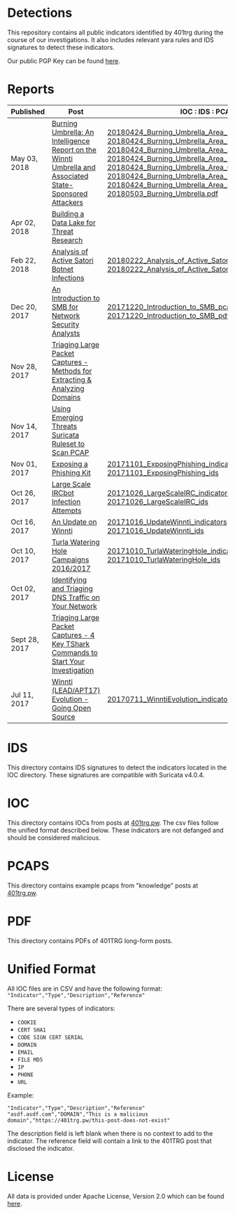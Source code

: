 Detections
==================

This repository contains all public indicators identified by 401trg during the course of our investigations. It also includes relevant yara rules and IDS signatures to detect these indicators.

Our public PGP Key can be found [here](https://keybase.io/401trg/pgp_keys.asc?fingerprint=1c3e9c9719d6480f1446e4f1812dc5f3628952f9).

# Reports

| Published | Post | IOC : IDS : PCAP : PDF |
|-------------------------------------------------------------------------------------------------------------------|-----------------------------------------------------------------------------------------------------------------------------------------------------------------------------------------------------|--------------|
| May 03, 2018 | [Burning Umbrella: An Intelligence Report on the Winnti Umbrella and Associated State-Sponsored Attackers](https://401trg.pw/burning-umbrella/) | [20180424_Burning_Umbrella_Area_1_indicators.csv](https://github.com/401trg/detections/blob/master/ioc/20180424_Burning_Umbrella_Area_1_indicators.csv) <br> [20180424_Burning_Umbrella_Area_2_indicators.csv](https://github.com/401trg/detections/blob/master/ioc/20180424_Burning_Umbrella_Area_2_indicators.csv) <br> [20180424_Burning_Umbrella_Area_3_indicators.csv](https://github.com/401trg/detections/blob/master/ioc/20180424_Burning_Umbrella_Area_3_indicators.csv) <br> [20180424_Burning_Umbrella_Area_5_indicators.csv](https://github.com/401trg/detections/blob/master/ioc/20180424_Burning_Umbrella_Area_5_indicators.csv) <br> [20180424_Burning_Umbrella_Area_6_indicators.csv](https://github.com/401trg/detections/blob/master/ioc/20180424_Burning_Umbrella_Area_6_indicators.csv) <br> [20180424_Burning_Umbrella_Area_7_indicators.csv](https://github.com/401trg/detections/blob/master/ioc/20180424_Burning_Umbrella_Area_7_indicators.csv)	<br> [20180424_Burning_Umbrella_Area_8_indicators.csv](https://github.com/401trg/detections/blob/master/ioc/20180424_Burning_Umbrella_Area_8_indicators.csv) <br> [20180503_Burning_Umbrella.pdf](https://github.com/401trg/detections/blob/master/pdfs/20180503_Burning_Umbrella.pdf) |
| Apr 02, 2018 | [Building a Data Lake for Threat Research](https://401trg.pw/building-a-data-lake-for-threat-research/) | |
| Feb 22, 2018 | [Analysis of Active Satori Botnet Infections](https://401trg.pw/analysis-of-active-satori-botnet-infections/) | [20180222_Analysis_of_Active_Satori_Botnet_Infections_indicators](https://github.com/401trg/detections/blob/master/ioc/20180222_Satori_Botnet_RCE_indicators.csv) <br> [20180222_Analysis_of_Active_Satori_Botnet_Infections__ids](https://github.com/401trg/detections/blob/master/ids/20180222_Satori_Botnet_RCE.rules) |
| Dec 20, 2017 | [An Introduction to SMB for Network Security Analysts](https://401trg.pw/an-introduction-to-smb-for-network-security-analysts/) | [20171220_Introduction_to_SMB_pcaps](https://github.com/401trg/detections/tree/master/pcaps) <br> [20171220_Introduction_to_SMB_pdf](https://github.com/401trg/detections/blob/master/pdfs/20171220_An-Introduction-to-SMB-for-Network-Security-Analysts.pdf) |
| Nov 28, 2017 | [Triaging Large Packet Captures - Methods for Extracting & Analyzing Domains](https://401trg.pw/triaging-large-packet-captures-methods-for-extracting-analyzing-domains/) |  |
| Nov 14, 2017 | [Using Emerging Threats Suricata Ruleset to Scan PCAP](https://401trg.pw/using-emergingthreats-suricata-ruleset-to-scan-pcap/) |  |
| Nov 01, 2017 | [Exposing a Phishing Kit](https://401trg.pw/exposing-a-phishing-kit) | [20171101_ExposingPhishing_indicators](https://github.com/401trg/detections/blob/master/ioc/20171101_ExposingPhishing_indicators.csv) <br> [20171101_ExposingPhishing_ids](https://github.com/401trg/detections/blob/master/ids/20171101_ExposingPhishing_ids.rules) |
 | Oct 26, 2017 | [Large Scale IRCbot Infection Attempts](https://401trg.pw/large_scale_ircbot_infection_attempts) | [20171026_LargeScaleIRC_indicators](https://github.com/401trg/detections/blob/master/ioc/20171026_LargeScaleIRC_indicators.csv) <br> [20171026_LargeScaleIRC_ids](https://github.com/401trg/detections/blob/master/ids/20171026_LargeScaleIRC_ids.rules)|
| Oct 16, 2017 | [An Update on Winnti](https://401trg.pw/an-update-on-winnti/) |[20171016_UpdateWinnti_indicators](https://github.com/401trg/detections/blob/master/ioc/20171016_UpdateWinnti_indicators.csv) <br> [20171016_UpdateWinnti_ids](https://github.com/401trg/detections/blob/master/ids/20171016_UpdateWinnti_ids.rules) |
| Oct 10, 2017 | [Turla Watering Hole Campaigns 2016/2017](https://401trg.pw/turla-watering-hole-campaigns-2016-2017/) | [20171010_TurlaWateringHole_indicators](https://github.com/401trg/detections/blob/master/ioc/20171010_TurlaWateringHole_indicators.csv) <br> [20171010_TurlaWateringHole_ids](https://github.com/401trg/detections/blob/master/ids/20171010_TurlaWateringHole_ids.rules) |
| Oct 02, 2017 | [Identifying and Triaging DNS Traffic on Your Network](https://401trg.pw/identifying-and-triaging-dns-traffic-on-your-network/) |  |
| Sept 28, 2017 | [Triaging Large Packet Captures - 4 Key TShark Commands to Start Your Investigation](https://401trg.pw/triaging-large-packet-captures-4-key-tshark-commands-to-start-your-investigation/) |  |
| Jul 11, 2017 | [Winnti (LEAD/APT17) Evolution - Going Open Source](https://401trg.pw/winnti-evolution-going-open-source/) | [20170711_WinntiEvolution_indicators](https://github.com/401trg/detections/blob/master/ioc/20170711_WinntiEvolution_indicators.csv) | 

# IDS
This directory contains IDS signatures to detect the indicators located in the IOC directory. These signatures are compatible with Suricata v4.0.4.

# IOC
This directory contains IOCs from posts at [401trg.pw](https://401trg.pw). The csv files follow the unified format described below. These indicators are not defanged and should be considered malicious.

# PCAPS
This directory contains example pcaps from "knowledge" posts at [401trg.pw](https://401trg.pw).

# PDF
This directory contains PDFs of 401TRG long-form posts.

# Unified Format
All IOC files are in CSV and have the following format:
`"Indicator","Type","Description","Reference"`

There are several types of indicators:
- `COOKIE`
- `CERT SHA1`
- `CODE SIGN CERT SERIAL`
- `DOMAIN`
- `EMAIL`
- `FILE MD5`
- `IP`
- `PHONE`
- `URL`

Example:
```
"Indicator","Type","Description","Reference"
"asdf.asdf.com","DOMAIN","This is a malicious domain","https://401trg.pw/this-post-does-not-exist"
```

The description field is left blank when there is no context to add to the indicator. The reference field will contain a link to the 401TRG post that disclosed the indicator. 

# License
All data is provided under Apache License, Version 2.0 which can be found [here](https://www.apache.org/licenses/LICENSE-2.0).
